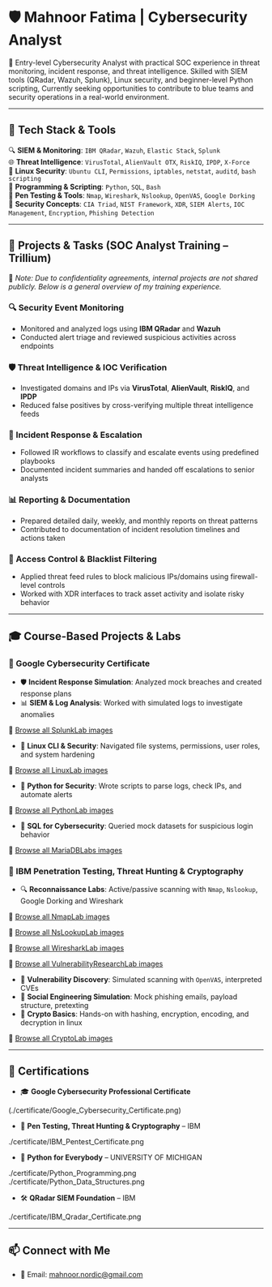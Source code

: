 # 🛡️ Mahnoor Fatima | Cybersecurity Analyst

🎯 Entry-level Cybersecurity Analyst with practical SOC experience in threat monitoring, incident response, and threat intelligence. Skilled with SIEM tools (QRadar, Wazuh, Splunk), Linux security, and beginner-level Python scripting, Currently seeking opportunities to contribute to blue teams and security operations in a real-world environment.

---

## 🧰 Tech Stack & Tools

🔍 **SIEM & Monitoring**: `IBM QRadar`, `Wazuh`, `Elastic Stack`, `Splunk`  
🌐 **Threat Intelligence**: `VirusTotal`, `AlienVault OTX`, `RiskIQ`, `IPDP`, `X-Force`  
🐧 **Linux Security**: `Ubuntu CLI`, `Permissions`, `iptables`, `netstat`, `auditd`, `bash scripting`  
🐍 **Programming & Scripting**: `Python`, `SQL`, `Bash`  
🧪 **Pen Testing & Tools**: `Nmap`, `Wireshark`, `Nslookup`, `OpenVAS`, `Google Dorking`  
🔐 **Security Concepts**: `CIA Triad`, `NIST Framework`, `XDR`, `SIEM Alerts`, `IOC Management`, `Encryption`, `Phishing Detection`

---

## 📂 Projects & Tasks (SOC Analyst Training – Trillium)

🔐 *Note: Due to confidentiality agreements, internal projects are not shared publicly. Below is a general overview of my training experience.*

### 🔍 Security Event Monitoring
- Monitored and analyzed logs using **IBM QRadar** and **Wazuh**
- Conducted alert triage and reviewed suspicious activities across endpoints

### 🛡️ Threat Intelligence & IOC Verification
- Investigated domains and IPs via **VirusTotal**, **AlienVault**, **RiskIQ**, and **IPDP**
- Reduced false positives by cross-verifying multiple threat intelligence feeds

### 🚨 Incident Response & Escalation
- Followed IR workflows to classify and escalate events using predefined playbooks
- Documented incident summaries and handed off escalations to senior analysts

### 📊 Reporting & Documentation
- Prepared detailed daily, weekly, and monthly reports on threat patterns
- Contributed to documentation of incident resolution timelines and actions taken

### 🔐 Access Control & Blacklist Filtering
- Applied threat feed rules to block malicious IPs/domains using firewall-level controls
- Worked with XDR interfaces to track asset activity and isolate risky behavior

---

## 🎓 Course-Based Projects & Labs

### 📘 Google Cybersecurity Certificate 

- 🛡️ **Incident Response Simulation**: Analyzed mock breaches and created response plans
- 📊 **SIEM & Log Analysis**: Worked with simulated logs to investigate anomalies

📁 [Browse all SplunkLab images](./img/SplunkLab/)
- 🐧 **Linux CLI & Security**: Navigated file systems, permissions, user roles, and system hardening

📁 [Browse all LinuxLab images](./LinuxLab/)
- 🐍 **Python for Security**: Wrote scripts to parse logs, check IPs, and automate alerts
 
📁 [Browse all PythonLab images](./img/PythonLab/)
- 🧮 **SQL for Cybersecurity**: Queried mock datasets for suspicious login behavior

📁 [Browse all MariaDBLabs images](./img/MariaDBLabs/)
### 🧪 IBM Penetration Testing, Threat Hunting & Cryptography 

- 🔍 **Reconnaissance Labs**: Active/passive scanning with `Nmap`, `Nslookup`, Google Dorking and Wireshark

📁 [Browse all NmapLab images](./img/NmapLab/)

📁 [Browse all NsLookupLab images](./img/NsLookupLabs/)

📁 [Browse all WiresharkLab images](./img/WiresharkLab/)

📁 [Browse all VulnerabilityResearchLab images](./img/VulnerabilityResearchLabs/)

- 🐛 **Vulnerability Discovery**: Simulated scanning with `OpenVAS`, interpreted CVEs
- 🎯 **Social Engineering Simulation**: Mock phishing emails, payload structure, pretexting
- 🔐 **Crypto Basics**: Hands-on with hashing, encryption, encoding, and decryption in linux

📁 [Browse all CryptoLab images](./img/CryptoLab/)

---

## 🏅 Certifications

- 🎓 **Google Cybersecurity Professional Certificate**

(./certificate/Google_Cybersecurity_Certificate.png)

- 🧠 **Pen Testing, Threat Hunting & Cryptography** – 
IBM

./certificate/IBM_Pentest_Certificate.png


- 🐍 **Python for Everybody** – UNIVERSITY OF MICHIGAN

./certificate/Python_Programming.png
./certificate/Python_Data_Structures.png


- 🛠️ **QRadar SIEM Foundation** – IBM

./certificate/IBM_Qradar_Certificate.png

---

## 📫 Connect with Me

- 📧 Email: [mahnoor.nordic@gmail.com](mailto:mahnoor.nordic@gmail.com)


